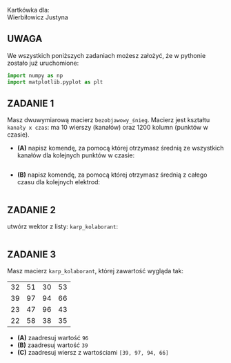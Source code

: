 Kartkówka dla:  
Wierbiłowicz Justyna

## UWAGA
We wszystkich poniższych zadaniach możesz założyć, że w pythonie zostało już uruchomione:
```python
import numpy as np
import matplotlib.pyplot as plt
```

## ZADANIE 1  

Masz dwuwymiarową macierz `bezobjawowy_śnieg`. Macierz jest kształtu `kanały x czas`: ma 10 wierszy (kanałów) oraz 1200 kolumn (punktów w czasie).
* **(A)** napisz komendę, za pomocą której otrzymasz średnią ze wszystkich kanałów dla kolejnych punktów w czasie:
```

```
* **(B)** napisz komendę, za pomocą której otrzymasz średnią z całego czasu dla kolejnych elektrod:
```

```

## ZADANIE 2  

utwórz wektor z listy: `karp_kolaborant`:
```

```

## ZADANIE 3  

Masz macierz `karp_kolaborant`, której zawartość wygląda tak:
<table>
<tr>
<td align="center"> 32 </td>
<td align="center"> 51 </td>
<td align="center"> 30 </td>
<td align="center"> 53 </td>
</tr>
<tr>
<td align="center"> 39 </td>
<td align="center"> 97 </td>
<td align="center"> 94 </td>
<td align="center"> 66 </td>
</tr>
<tr>
<td align="center"> 23 </td>
<td align="center"> 47 </td>
<td align="center"> 96 </td>
<td align="center"> 43 </td>
</tr>
<tr>
<td align="center"> 22 </td>
<td align="center"> 58 </td>
<td align="center"> 38 </td>
<td align="center"> 35 </td>
</tr>
</table>

* **(A)** zaadresuj wartość `96`
* **(B)** zaadresuj wartość `39`
* **(C)** zaadresuj wiersz z wartościami `[39, 97, 94, 66]`

